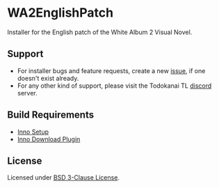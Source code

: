 # WA2EnglishPatch

Installer for the English patch of the White Album 2 Visual Novel.

## Support

- For installer bugs and feature requests, create a new [issue](https://github.com/ObserverOfTime/WA2EnglishPatch/issues), if one doesn't exist already.
- For any other kind of support, please visit the Todokanai TL [discord](https://discord.gg/Eys2qGq) server.

## Build Requirements

- [Inno Setup](http://www.jrsoftware.org/isdl.php)
- [Inno Download Plugin](https://mitrichsoftware.wordpress.com/inno-setup-tools/inno-download-plugin/)

## License

Licensed under [BSD 3-Clause License](./LICENSE).

